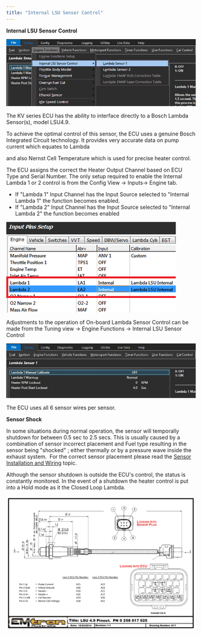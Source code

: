 ```yaml
---
title: "Internal LSU Sensor Control"
---
```


**Internal LSU Sensor Control**


![Image](</img/Int Lamb.jpg>)


The KV series ECU has the ability to interface directly to a Bosch Lambda Sensor(s), model LSU4.9.&nbsp;


To achieve the optimal control of this sensor, the ECU uses a genuine Bosch Integrated Circuit technology. It provides very accurate data on pump current which equates to Lambda

and also Nernst Cell Temperature which is used for precise heater control.


The ECU assigns the correct the Heater Output Channel based on ECU Type and Serial Number. The only setup required to enable the Internal Lambda 1 or 2 control is from the Config View -\> Inputs-\> Engine tab.


* If "Lambda 1" Input Channel has the Input Source selected to "Internal Lambda 1" the function becomes enabled.
* If "Lambda 2" Input Channel has the Input Source selected to "Internal Lambda 2" the function becomes enabled


![Image](</img/Untitled43.png>)



Adjustments to the operation of On-board Lambda Sensor Control can be made from the Tuning view -\> Engine Functions -\> Internal LSU Sensor Control


![Image](</img/Int Lamb 1.jpg>)


The ECU uses all 6 sensor wires per sensor.&nbsp;



**Sensor Shock**&nbsp;


In some situations during normal operation, the sensor will temporally shutdown for between 0.5 sec to 2.5 secs. This is usually caused by a combination of sensor incorrect placement and Fuel type resulting in the sensor being "shocked" ; either thermally or by a pressure wave inside the exhaust system.&nbsp; For the correct sensor placement please read the [Sensor Installation and Wiring](<SensorInstallation.md>) topic.


Although the sensor shutdown is outside the ECU's control, the status is constantly monitored. In the event of a shutdown the heater control is put into a Hold mode as it the Closed Loop Lambda.&nbsp;



![Image](</img/LSU 49 Pinout - A11.jpg>)


